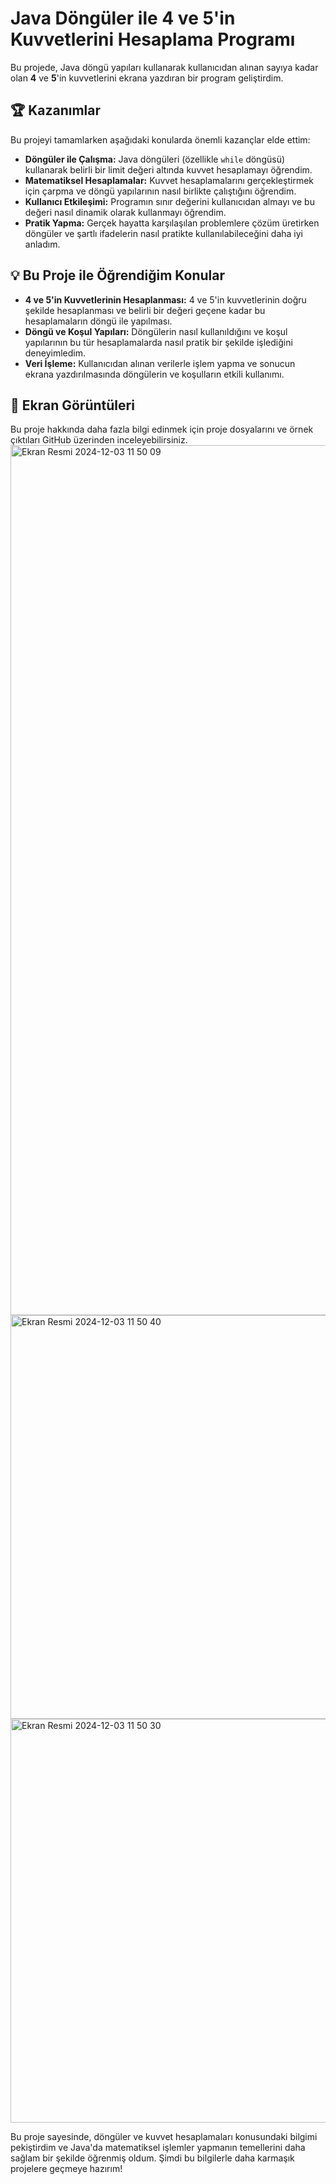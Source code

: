 # Java Döngüler ile 4 ve 5'in Kuvvetlerini Hesaplama Programı

Bu projede, Java döngü yapıları kullanarak kullanıcıdan alınan sayıya kadar olan **4** ve **5**'in kuvvetlerini ekrana yazdıran bir program geliştirdim.

## 🏆 Kazanımlar
Bu projeyi tamamlarken aşağıdaki konularda önemli kazançlar elde ettim:
- **Döngüler ile Çalışma:** Java döngüleri (özellikle `while` döngüsü) kullanarak belirli bir limit değeri altında kuvvet hesaplamayı öğrendim.
- **Matematiksel Hesaplamalar:** Kuvvet hesaplamalarını gerçekleştirmek için çarpma ve döngü yapılarının nasıl birlikte çalıştığını öğrendim.
- **Kullanıcı Etkileşimi:** Programın sınır değerini kullanıcıdan almayı ve bu değeri nasıl dinamik olarak kullanmayı öğrendim.
- **Pratik Yapma:** Gerçek hayatta karşılaşılan problemlere çözüm üretirken döngüler ve şartlı ifadelerin nasıl pratikte kullanılabileceğini daha iyi anladım.

## 💡 Bu Proje ile Öğrendiğim Konular
- **4 ve 5'in Kuvvetlerinin Hesaplanması:** 4 ve 5'in kuvvetlerinin doğru şekilde hesaplanması ve belirli bir değeri geçene kadar bu hesaplamaların döngü ile yapılması.
- **Döngü ve Koşul Yapıları:** Döngülerin nasıl kullanıldığını ve koşul yapılarının bu tür hesaplamalarda nasıl pratik bir şekilde işlediğini deneyimledim.
- **Veri İşleme:** Kullanıcıdan alınan verilerle işlem yapma ve sonucun ekrana yazdırılmasında döngülerin ve koşulların etkili kullanımı.

## 📸 Ekran Görüntüleri
Bu proje hakkında daha fazla bilgi edinmek için proje dosyalarını ve örnek çıktıları GitHub üzerinden inceleyebilirsiniz.
<img width="1392" alt="Ekran Resmi 2024-12-03 11 50 09" src="https://github.com/user-attachments/assets/3c5d9a03-363a-448d-927d-5415398d42a0">
<img width="646" alt="Ekran Resmi 2024-12-03 11 50 40" src="https://github.com/user-attachments/assets/847b54a9-549a-4b04-9faf-c4c92e2317c7">
<img width="646" alt="Ekran Resmi 2024-12-03 11 50 30" src="https://github.com/user-attachments/assets/2e8aef60-98ff-4f91-b194-c1806613e5b1">


Bu proje sayesinde, döngüler ve kuvvet hesaplamaları konusundaki bilgimi pekiştirdim ve Java'da matematiksel işlemler yapmanın temellerini daha sağlam bir şekilde öğrenmiş oldum. Şimdi bu bilgilerle daha karmaşık projelere geçmeye hazırım!

